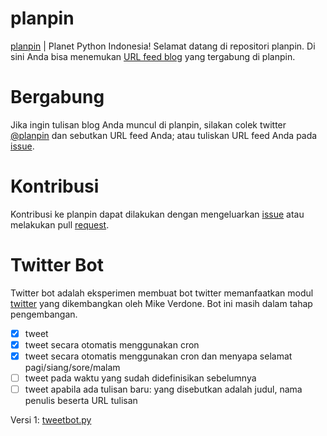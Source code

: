 planpin
=======

[planpin](http://planet.python.or.id) | Planet Python Indonesia! Selamat datang di repositori planpin. Di sini Anda bisa menemukan [URL feed blog](https://github.com/za/planpin/blob/master/planpin.config) yang tergabung di planpin. 

Bergabung
=========

Jika ingin tulisan blog Anda muncul di planpin, silakan colek twitter [@planpin](https://twitter.com/planpin) dan sebutkan URL feed Anda; atau tuliskan URL feed Anda pada [issue](https://github.com/za/planpin/issues).

Kontribusi
==========

Kontribusi ke planpin dapat dilakukan dengan mengeluarkan [issue](https://github.com/za/planpin/issues) atau melakukan pull [request](https://github.com/za/planpin/pulls).

Twitter Bot
===========

Twitter bot adalah eksperimen membuat bot twitter memanfaatkan modul [twitter](https://pypi.python.org/pypi/twitter) yang dikembangkan oleh Mike Verdone. Bot ini masih dalam tahap pengembangan.

* [x] tweet 
* [x] tweet secara otomatis menggunakan cron
* [x] tweet secara otomatis menggunakan cron dan menyapa selamat pagi/siang/sore/malam
* [ ] tweet pada waktu yang sudah didefinisikan sebelumnya
* [ ] tweet apabila ada tulisan baru: yang disebutkan adalah judul, nama penulis beserta URL tulisan

Versi 1: [tweetbot.py](https://github.com/za/planpin/blob/master/tweetbot.py)
